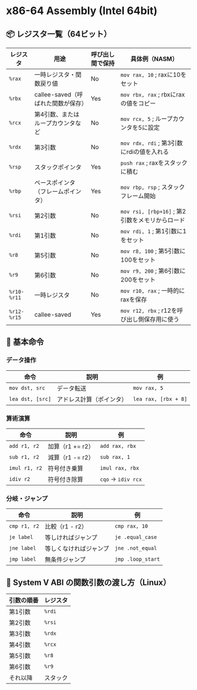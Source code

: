 # x86-64 Assembly (Intel 64bit)

## 📦 レジスタ一覧（64ビット）

| レジスタ   | 用途                                          | 呼び出し間で保持 | 具体例（NASM）                                      |
|------------|-----------------------------------------------|------------------|----------------------------------------------------|
| `%rax`     | 一時レジスタ・関数戻り値                       | No               | `mov rax, 10` ; raxに10をセット                    |
| `%rbx`     | callee-saved（呼ばれた関数が保存）             | Yes              | `mov rbx, rax` ; rbxにraxの値をコピー              |
| `%rcx`     | 第4引数、またはループカウンタなど               | No               | `mov rcx, 5` ; ループカウンタを5に設定             |
| `%rdx`     | 第3引数                                        | No               | `mov rdx, rdi` ; 第3引数にrdiの値を入れる           |
| `%rsp`     | スタックポインタ                               | Yes              | `push rax` ; raxをスタックに積む                    |
| `%rbp`     | ベースポインタ（フレームポインタ）             | Yes              | `mov rbp, rsp` ; スタックフレーム開始               |
| `%rsi`     | 第2引数                                        | No               | `mov rsi, [rbp+16]` ; 第2引数をメモリからロード     |
| `%rdi`     | 第1引数                                        | No               | `mov rdi, 1` ; 第1引数に1をセット                   |
| `%r8`      | 第5引数                                        | No               | `mov r8, 100` ; 第5引数に100をセット                 |
| `%r9`      | 第6引数                                        | No               | `mov r9, 200` ; 第6引数に200をセット                 |
| `%r10-%r11`| 一時レジスタ                                   | No               | `mov r10, rax` ; 一時的にraxを保存                   |
| `%r12-%r15`| callee-saved                                   | Yes              | `mov r12, rbx` ; r12を呼び出し側保存用に使う         |


## 🔧 基本命令

### データ操作

| 命令             | 説明                             | 例                      |
|------------------|----------------------------------|-------------------------|
| `mov dst, src`   | データ転送                       | `mov rax, 5`            |
| `lea dst, [src]` | アドレス計算（ポインタ）         | `lea rax, [rbx + 8]`    |

### 算術演算

| 命令         | 説明                 | 例                      |
|--------------|----------------------|-------------------------|
| `add r1, r2` | 加算（r1 += r2）     | `add rax, rbx`          |
| `sub r1, r2` | 減算（r1 -= r2）     | `sub rax, 1`            |
| `imul r1, r2`| 符号付き乗算         | `imul rax, rbx`         |
| `idiv r2`    | 符号付き除算         | `cqo` → `idiv rcx`      |

### 分岐・ジャンプ

| 命令         | 説明                          | 例                     |
|--------------|-------------------------------|------------------------|
| `cmp r1, r2` | 比較（r1 - r2）               | `cmp rax, 10`          |
| `je label`   | 等しければジャンプ           | `je .equal_case`       |
| `jne label`  | 等しくなければジャンプ       | `jne .not_equal`       |
| `jmp label`  | 無条件ジャンプ               | `jmp .loop_start`      |


## 🔁 System V ABI の関数引数の渡し方（Linux）

| 引数の順番 | レジスタ |
|------------|----------|
| 第1引数    | `%rdi`   |
| 第2引数    | `%rsi`   |
| 第3引数    | `%rdx`   |
| 第4引数    | `%rcx`   |
| 第5引数    | `%r8`    |
| 第6引数    | `%r9`    |
| それ以降   | スタック |
